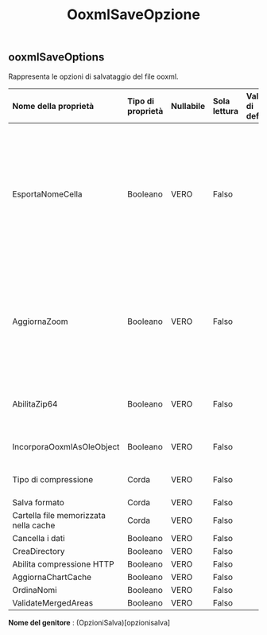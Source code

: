﻿---
title: OoxmlSaveOpzione
second_title: Aspose.Cells Cloud Documen
type: docs
url: /it/specification/model/ooxmlsaveoptions/
description: "Aspose.Cells Specifica del modello cloud: OoxmlSaveOptions. Gestisci facilmente Excel e altri fogli di calcolo con funzionalità come apertura, generazione, modifica, divisione, unione, confronto e conversione"
weight: 50
---
## **ooxmlSaveOptions**

 Rappresenta le opzioni di salvataggio del file ooxml.

| Nome della proprietà| Tipo di proprietà| Nullabile| Sola lettura| Valore di default| Descrizione|
|:- |:- |:- |:- |:- |:- |
| EsportaNomeCella| Booleano| VERO| Falso||Indica se esportare il nome della cella nel file Excel2007 .xlsx (.xlsm, .xltx, .xltm). Se è possibile accedere al file di output da SQL Server DTS, questo valore deve essere true. L'impostazione del valore su false aumenterà notevolmente le prestazioni e ridurrà le dimensioni del file durante la creazione di file di grandi dimensioni. Il valore predefinito è falso.|
| AggiornaZoom| Booleano| VERO| Falso|| Indica se aggiornare il fattore di ridimensionamento prima di salvare il file se le proprietà PageSetup.FitToPagesWide e PageSetup.FitToPagesTall controllano il modo in cui viene ridimensionato il foglio di lavoro.|
| AbilitaZip64| Booleano| VERO| Falso|| Utilizza sempre le estensioni ZIP64 quando scrivi archivi zip, anche quando non sono necessarie.|
| IncorporaOoxmlAsOleObject| Booleano| VERO| Falso|| Indica se incorporare file Ooxml di OleObject come oggetto ole.|
| Tipo di compressione| Corda| VERO| Falso|| Ottiene e imposta il tipo di compressione per il file ooxml.|
| Salva formato| Corda| VERO| Falso|||
| Cartella file memorizzata nella cache| Corda| VERO| Falso|||
| Cancella i dati| Booleano| VERO| Falso|||
| CreaDirectory| Booleano| VERO| Falso|||
| Abilita compressione HTTP| Booleano| VERO| Falso|||
| AggiornaChartCache| Booleano| VERO| Falso|||
|OrdinaNomi| Booleano| VERO| Falso|||
| ValidateMergedAreas| Booleano| VERO| Falso|||

**Nome del genitore** : (OpzioniSalva)[opzionisalva]